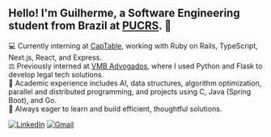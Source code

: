 ## Hello! I'm Guilherme, a Software Engineering student from Brazil at [PUCRS](https://portal.pucrs.br/). 👋  

💻 Currently interning at [CapTable](https://captable.com.br), working with Ruby on Rails, TypeScript, Next.js, React, and Express.  
⚖️ Previously interned at [VMB Advogados](https://vmbadvocacia.com.br/), where I used Python and Flask to develop legal tech solutions.  
🧠 Academic experience includes AI, data structures, algorithm optimization, parallel and distributed programming, and projects using C, Java (Spring Boot), and Go.  
🚀 Always eager to learn and build efficient, thoughtful solutions.

[![LinkedIn](https://img.shields.io/badge/LinkedIn-blue?logo=linkedin)](https://www.linkedin.com/in/guilherme-vieira-7b483b23b/)
[![Gmail](https://img.shields.io/badge/Gmail-red?logo=gmail&logoColor=white)](mailto:gui141202@gmail.com)
